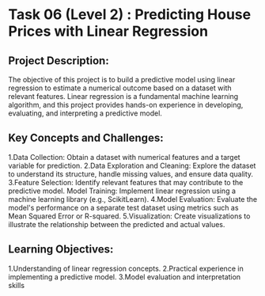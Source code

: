 # Task 06 (Level 2) : Predicting House Prices with Linear Regression

## Project Description:
The objective of this project is to build a predictive model using linear regression to estimate a numerical outcome based on a dataset with relevant features. Linear regression is a fundamental machine learning algorithm, and this project provides hands-on experience in developing, evaluating, and interpreting a predictive model.

## Key Concepts and Challenges:
1.Data Collection: Obtain a dataset with numerical features and a target variable for prediction. 
2.Data Exploration and Cleaning: Explore the dataset to understand its structure, handle missing values, and ensure data quality. 
3.Feature Selection: Identify relevant features that may contribute to the predictive model. Model Training: Implement linear regression using a machine learning library (e.g., ScikitLearn). 
4.Model Evaluation: Evaluate the model's performance on a separate test dataset using metrics such as Mean Squared Error or R-squared. 5.Visualization: Create visualizations to illustrate the relationship between the predicted and actual values.

## Learning Objectives:
1.Understanding of linear regression concepts. 
2.Practical experience in implementing a predictive model. 
3.Model evaluation and interpretation skills
